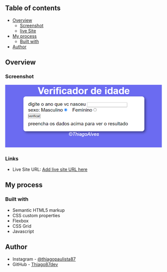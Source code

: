 
## Table of contents

- [Overview](#overview)
  - [Screenshot](#screenshot)
  - [live Site](#links)
- [My process](#my-process)
  - [Built with](#built-with)
- [Author](#author)


## Overview

### Screenshot

![](./assets/Captura%20de%20tela%202023-05-05%20114152.png)

### Links

- Live Site URL: [Add live site URL here](https://your-live-site-url.com)

## My process

### Built with

- Semantic HTML5 markup
- CSS custom properties
- Flexbox
- CSS Grid
- Javascript

## Author

- Instagram - [@thiagopaulista87](https://www.instagram.com/thiagopaulista87/)
- GitHub - [Thiago87dev](https://github.com/Thiago87dev)

